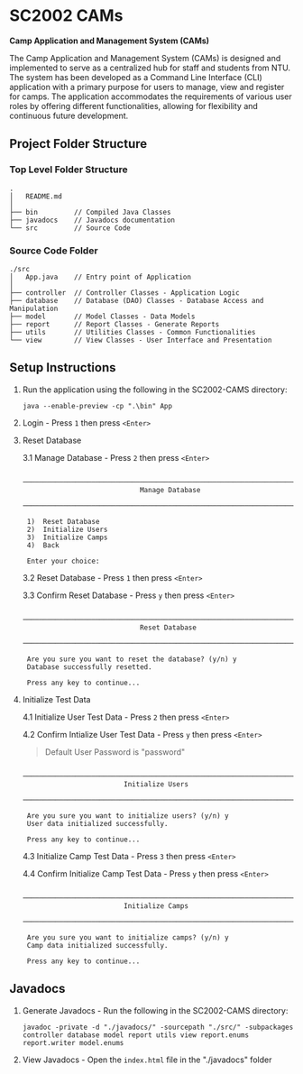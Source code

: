 # SC2002 CAMs

**Camp Application and Management System (CAMs)**

The Camp Application and Management System (CAMs) is designed and implemented to serve as a centralized hub for staff and students from NTU. The system has been developed as a Command Line Interface (CLI) application with a primary purpose for users to manage, view and register for camps. The application accommodates the requirements of various user roles by offering different functionalities, allowing for flexibility and continuous future development.

## Project Folder Structure

### Top Level Folder Structure

```
.
│   README.md 
│
├── bin         // Compiled Java Classes
├── javadocs    // Javadocs documentation
└── src         // Source Code
```

### Source Code Folder

```
./src
│   App.java    // Entry point of Application
│
├── controller  // Controller Classes - Application Logic
├── database    // Database (DAO) Classes - Database Access and Manipulation
├── model       // Model Classes - Data Models
├── report      // Report Classes - Generate Reports
├── utils       // Utilities Classes - Common Functionalities
└── view        // View Classes - User Interface and Presentation
```

## Setup Instructions

1. Run the application using the following in the SC2002-CAMS directory:

    ```
    java --enable-preview -cp ".\bin" App
    ```

2. Login - Press `1` then press `<Enter>`

3. Reset Database

    3.1 Manage Database - Press `2` then press `<Enter>`

        ──────────────────────────────────────────────────────────────────────
                                    Manage Database
        ──────────────────────────────────────────────────────────────────────

        1)  Reset Database
        2)  Initialize Users
        3)  Initialize Camps
        4)  Back

        Enter your choice:
    
    3.2 Reset Database - Press `1` then press `<Enter>`
    
    3.3 Confirm Reset Database - Press `y` then press `<Enter>`

        ──────────────────────────────────────────────────────────────────────
                                    Reset Database
        ──────────────────────────────────────────────────────────────────────

        Are you sure you want to reset the database? (y/n) y
        Database successfully resetted.

        Press any key to continue...   

4. Initialize Test Data

    4.1 Initialize User Test Data - Press `2` then press `<Enter>`

    4.2 Confirm Intialize User Test Data - Press `y` then press `<Enter>`

     > Default User Password is "password"

        ──────────────────────────────────────────────────────────────────────
                                Initialize Users
        ──────────────────────────────────────────────────────────────────────

        Are you sure you want to initialize users? (y/n) y
        User data initialized successfully.

        Press any key to continue...      

    4.3 Initialize Camp Test Data - Press `3` then press `<Enter>`

    4.4 Confirm Initialize Camp Test Data - Press `y` then press `<Enter>`

        ──────────────────────────────────────────────────────────────────────
                                Initialize Camps
        ──────────────────────────────────────────────────────────────────────

        Are you sure you want to initialize camps? (y/n) y
        Camp data initialized successfully.

        Press any key to continue...

## Javadocs

1. Generate Javadocs - Run the following in the SC2002-CAMS directory:

    ```
    javadoc -private -d "./javadocs/" -sourcepath "./src/" -subpackages controller database model report utils view report.enums report.writer model.enums
    ```

2. View Javadocs - Open the `index.html` file in the "./javadocs" folder
